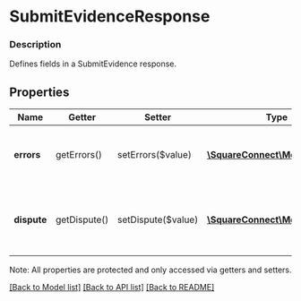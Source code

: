 # SubmitEvidenceResponse

### Description

Defines fields in a SubmitEvidence response.

## Properties
Name | Getter | Setter | Type | Description | Notes
------------ | ------------- | ------------- | ------------- | ------------- | -------------
**errors** | getErrors() | setErrors($value) | [**\SquareConnect\Model\Error[]**](Error.md) | Information on errors encountered during the request. | [optional] 
**dispute** | getDispute() | setDispute($value) | [**\SquareConnect\Model\Dispute**](Dispute.md) | The &#x60;Dispute&#x60; for which evidence was submitted. | [optional] 

Note: All properties are protected and only accessed via getters and setters.

[[Back to Model list]](../../README.md#documentation-for-models) [[Back to API list]](../../README.md#documentation-for-api-endpoints) [[Back to README]](../../README.md)

